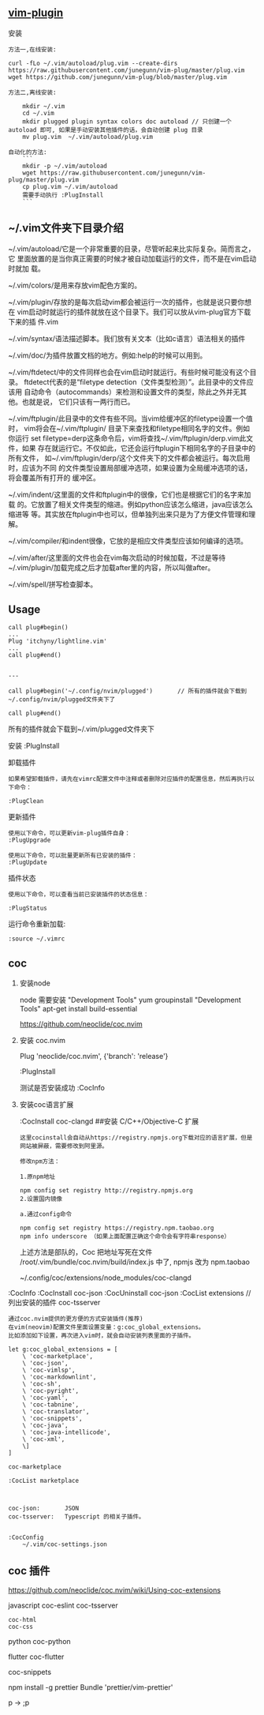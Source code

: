 
## [vim-plugin](https://github.com/junegunn/vim-plug)

安装

    方法一,在线安装:

    curl -fLo ~/.vim/autoload/plug.vim --create-dirs https://raw.githubusercontent.com/junegunn/vim-plug/master/plug.vim
    wget https://github.com/junegunn/vim-plug/blob/master/plug.vim

    方法二,离线安装:

        mkdir ~/.vim
        cd ~/.vim
        mkdir plugged plugin syntax colors doc autoload // 只创建一个 autoload 即可, 如果是手动安装其他插件的话，会自动创建 plug 目录
        mv plug.vim  ~/.vim/autoload/plug.vim

    自动化的方法:
        ```
        mkdir -p ~/.vim/autoload
        wget https://raw.githubusercontent.com/junegunn/vim-plug/master/plug.vim
        cp plug.vim ~/.vim/autoload
        需要手动执行 :PlugInstall
        ```


## ~/.vim文件夹下目录介绍

~/.vim/autoload/它是一个非常重要的目录，尽管听起来比实际复杂。简而言之，它
里面放置的是当你真正需要的时候才被自动加载运行的文件，而不是在vim启动时就加
载。

~/.vim/colors/是用来存放vim配色方案的。

~/.vim/plugin/存放的是每次启动vim都会被运行一次的插件，也就是说只要你想在
vim启动时就运行的插件就放在这个目录下。我们可以放从vim-plug官方下载下来的插
件.vim

~/.vim/syntax/语法描述脚本。我们放有关文本（比如c语言）语法相关的插件

~/.vim/doc/为插件放置文档的地方。例如:help的时候可以用到。

~/.vim/ftdetect/中的文件同样也会在vim启动时就运行。有些时候可能没有这个目录。
ftdetect代表的是“filetype detection（文件类型检测）”。此目录中的文件应该用
自动命令（autocommands）来检测和设置文件的类型，除此之外并无其他。也就是说，
它们只该有一两行而已。

~/.vim/ftplugin/此目录中的文件有些不同。当vim给缓冲区的filetype设置一个值时，
vim将会在~/.vim/ftplugin/ 目录下来查找和filetype相同名字的文件。例如你运行
set filetype=derp这条命令后，vim将查找~/.vim/ftplugin/derp.vim此文件，如果
存在就运行它。不仅如此，它还会运行ftplugin下相同名字的子目录中的所有文件，
如~/.vim/ftplugin/derp/这个文件夹下的文件都会被运行。每次启用时，应该为不同
的文件类型设置局部缓冲选项，如果设置为全局缓冲选项的话，将会覆盖所有打开的
缓冲区。

~/.vim/indent/这里面的文件和ftplugin中的很像，它们也是根据它们的名字来加载
的。它放置了相关文件类型的缩进。例如python应该怎么缩进，java应该怎么缩进等
等。其实放在ftplugin中也可以，但单独列出来只是为了方便文件管理和理解。

~/.vim/compiler/和indent很像，它放的是相应文件类型应该如何编译的选项。

~/.vim/after/这里面的文件也会在vim每次启动的时候加载，不过是等待
~/.vim/plugin/加载完成之后才加载after里的内容，所以叫做after。

~/.vim/spell/拼写检查脚本。





## Usage

```
call plug#begin()
...
Plug 'itchyny/lightline.vim'
...
call plug#end()


---

call plug#begin('~/.config/nvim/plugged')       // 所有的插件就会下载到~/.config/nvim/plugged文件夹下了

call plug#end()
```

所有的插件就会下载到~/.vim/plugged文件夹下


安装
    :PlugInstall



卸载插件

    如果希望卸载插件，请先在vimrc配置文件中注释或者删除对应插件的配置信息，然后再执行以下命令：

    :PlugClean

更新插件

    使用以下命令，可以更新vim-plug插件自身：
    :PlugUpgrade

    使用以下命令，可以批量更新所有已安装的插件：
    :PlugUpdate


插件状态

    使用以下命令，可以查看当前已安装插件的状态信息：

    :PlugStatus



运行命令重新加载:

    :source ~/.vimrc



## coc

1. 安装node

    node 需要安装 "Development Tools"
        yum groupinstall "Development Tools"
        apt-get install build-essential


    https://github.com/neoclide/coc.nvim

2. 安装 coc.nvim

    Plug 'neoclide/coc.nvim', {'branch': 'release'}

    :PlugInstall

    测试是否安装成功
        :CocInfo

3. 安装coc语言扩展

    :CocInstall coc-clangd ##安装 C/C++/Objective-C 扩展

    ```
    这里cocinstall会自动从https://registry.npmjs.org下载对应的语言扩展，但是网站被屏蔽，需要修改到阿里源。

    修改npm方法：

    1.原npm地址

    npm config set registry http://registry.npmjs.org 
    2.设置国内镜像

    a.通过config命令

    npm config set registry https://registry.npm.taobao.org 
    npm info underscore （如果上面配置正确这个命令会有字符串response）
    ```

    上述方法是部队的，Coc 把地址写死在文件 /root/.vim/bundle/coc.nvim/build/index.js 中了, npmjs 改为 npm.taobao


    ~/.config/coc/extensions/node_modules/coc-clangd


:CocInfo
:CocInstall coc-json
:CocUninstall coc-json
:CocList extensions         //列出安装的插件
    coc-tsserver


    通过coc.nvim提供的更方便的方式安装插件(推荐)
    在vim(neovim)配置文件里面设置变量：g:coc_global_extensions。
    比如添加如下设置，再次进入vim时，就会自动安装列表里面的子插件。

    let g:coc_global_extensions = [
        \ 'coc-marketplace',
        \ 'coc-json',
        \ 'coc-vimlsp',
        \ 'coc-markdownlint',
        \ 'coc-sh',
        \ 'coc-pyright',
        \ 'coc-yaml',
        \ 'coc-tabnine',
        \ 'coc-translator',
        \ 'coc-snippets',
        \ 'coc-java',
        \ 'coc-java-intellicode',
        \ 'coc-xml',
        \]
    ]

    coc-marketplace

    :CocList marketplace



    coc-json:       JSON
    coc-tsserver:   Typescript 的相关子插件。


    :CocConfig
        ~/.vim/coc-settings.json





## coc 插件

https://github.com/neoclide/coc.nvim/wiki/Using-coc-extensions

javascript
    coc-eslint
    coc-tsserver

    coc-html
    coc-css

python
    coc-python


flutter
    coc-flutter


coc-snippets




npm install -g prettier
Bundle 'prettier/vim-prettier'

<leader>p -> ;p
